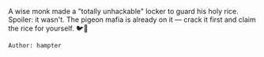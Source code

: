 A wise monk made a "totally unhackable" locker to guard his holy rice. Spoiler: it wasn't. The pigeon mafia is already on it — crack it first and claim the rice for yourself. 🐦🍚

    Author: hampter
